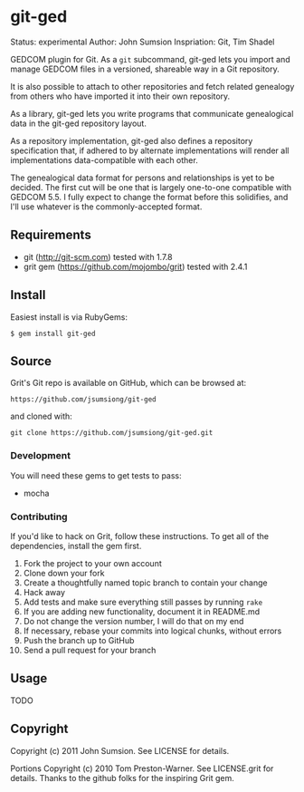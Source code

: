 git-ged
=======

Status: experimental
Author: John Sumsion
Inspriation: Git, Tim Shadel

GEDCOM plugin for Git.  As a `git` subcommand, git-ged lets you import and
manage GEDCOM files in a versioned, shareable way in a Git repository.

It is also possible to attach to other repositories and fetch related
genealogy from others who have imported it into their own repository.

As a library, git-ged lets you write programs that communicate genealogical
data in the git-ged repository layout.

As a repository implementation, git-ged also defines a repository
specification that, if adhered to by alternate implementations will render
all implementations data-compatible with each other.

The genealogical data format for persons and relationships is yet to be
decided.  The first cut will be one that is largely one-to-one compatible
with GEDCOM 5.5.  I fully expect to change the format before this
solidifies, and I'll use whatever is the commonly-accepted format.


## Requirements

* git (http://git-scm.com) tested with 1.7.8
* grit gem (https://github.com/mojombo/grit) tested with 2.4.1


## Install

Easiest install is via RubyGems:

    $ gem install git-ged


## Source

Grit's Git repo is available on GitHub, which can be browsed at:

    https://github.com/jsumsiong/git-ged

and cloned with:

    git clone https://github.com/jsumsiong/git-ged.git


### Development

You will need these gems to get tests to pass:

* mocha


### Contributing

If you'd like to hack on Grit, follow these instructions. To get all of the
dependencies, install the gem first.

1. Fork the project to your own account
1. Clone down your fork
1. Create a thoughtfully named topic branch to contain your change
1. Hack away
1. Add tests and make sure everything still passes by running `rake`
1. If you are adding new functionality, document it in README.md
1. Do not change the version number, I will do that on my end
1. If necessary, rebase your commits into logical chunks, without errors
1. Push the branch up to GitHub
1. Send a pull request for your branch


## Usage

TODO

Copyright
---------

Copyright (c) 2011 John Sumsion. See LICENSE for details.

Portions Copyright (c) 2010 Tom Preston-Warner. See LICENSE.grit for details.  Thanks to the github folks for the inspiring Grit gem.
